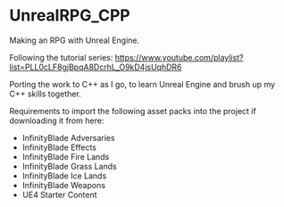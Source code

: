 # UnrealRPG_CPP
Making an RPG with Unreal Engine.

Following the tutorial series: https://www.youtube.com/playlist?list=PLL0cLF8gjBpqA8DcrhL_O9kD4jsUqhDR6

Porting the work to C++ as I go, to learn Unreal Engine and brush up my C++ skills together.

Requirements to import the following asset packs into the project if downloading it from here: 
* InfinityBlade Adversaries
* InfinityBlade Effects
* InfinityBlade Fire Lands
* InfinityBlade Grass Lands
* InfinityBlade Ice Lands
* InfinityBlade Weapons
* UE4 Starter Content 
